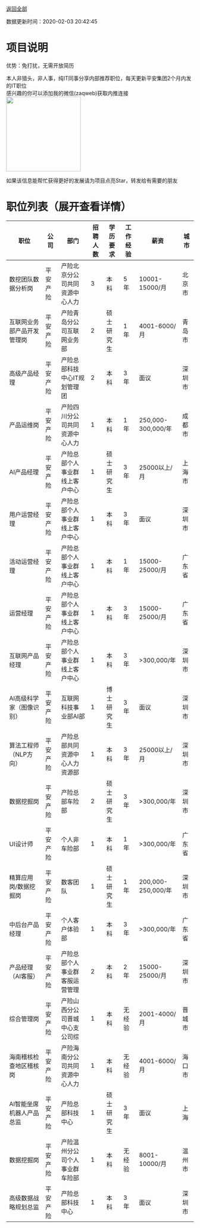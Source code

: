 [返回全部](https://github.com/zaqweb/PA-IT-JOBS/)

数据更新时间：2020-02-03 20:42:45
# 项目说明

优势：免打扰，无需开放简历

本人非猎头，非人事，纯IT同事分享内部推荐职位，每天更新平安集团2个月内发的IT职位  
感兴趣的你可以添加我的微信(zaqweb)获取内推连接  
<img src="https://github.com/zaqweb/PA-IT-JOBS/blob/master/WechatICode.jpeg"  height="200" width="200">

如果该信息能帮忙获得更好的发展请为项目点亮Star，转发给有需要的朋友
# 职位列表（展开查看详情）

|职位|公司|部门|招聘人数|学历要求|工作经验|薪资|城市|
|---|---|---|---|---|---|---|---|
|数挖团队数据分析岗|平安产险|产险北京分公司共同资源中心人力|3|本科|5年|10001-15000/月|北京市|
|互联网业务部产品开发管理岗|平安产险|产险青岛分公司互联网业务部|2|硕士研究生|1年|4001-6000/月|青岛市|
|高级产品经理|平安产险|产险总部科技中心IT规划管理团|2|本科|3年|面议|深圳市|
|产品运维岗|平安产险|产险四川分公司共同资源中心人力|1|本科|1年|250,000-300,000/年|成都市|
|AI产品经理|平安产险|产险总部个人事业群线上客户中心|1|硕士研究生|3年|25000以上/月|上海市|
|用户运营经理|平安产险|产险总部个人事业群线上客户中心|1|本科|3年|面议|深圳市|
|活动运营经理|平安产险|产险总部个人事业群线上客户中心|1|本科|1年|15000-25000/月|广东省|
|运营经理|平安产险|产险总部个人事业群线上客户中心|1|本科|3年|15000-25000/月|广东省|
|互联网产品经理|平安产险|产险总部个人事业群线上客户中心|1|本科|3年|>300,000/年|深圳市|
|AI高级科学家（图像识别）|平安产险|互联网科技事业部AI部|1|博士研究生|3年|面议|深圳市|
|算法工程师（NLP方向）|平安产险|产险总部共同资源中心人力资源部|1|本科|3年|25000以上/月|深圳市|
|数据挖掘岗|平安产险|产险总部车险部|2|硕士研究生|3年|>300,000/年|深圳市|
|UI设计师|平安产险|个人非车险部|1|本科|1年|>300,000/年|广东省|
|精算应用岗/数据挖掘岗|平安产险|数客团队|1|硕士研究生|1年|200,000-250,000/年|深圳市|
|中后台产品经理|平安产险|个人客户体验部|1|本科|3年|>300,000/年|广东省|
|产品经理（AI客服）|平安产险|产险总部个人事业群客服运营管理|2|本科|2年|15000-25000/月|深圳市|
|综合管理岗|平安产险|产险山西分公司晋城中心支公司综|1|本科|无经验|2001-4000/月|晋城市|
|海南稽核检查地区稽核岗|平安产险|产险海南分公司共同资源中心人力|1|本科|无经验|4001-6000/月|海口市|
|AI智能坐席机器人产品总监|平安产险|产险总部科技中心|1|硕士研究生|3年|面议|上海|
|数据挖掘岗|平安产险|产险温州分公司个人事业群车险部|1|本科|无经验|8001-10000/月|温州市|
|高级数据战略规划总监|平安产险|产险总部科技中心|1|本科|3年|面议|深圳市|




